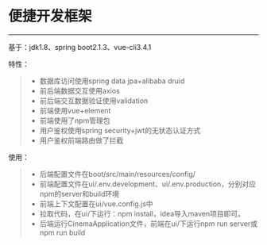 # 便捷开发框架

------

基于：jdk1.8、spring boot2.1.3、vue-cli3.4.1

特性：
> * 数据库访问使用spring data jpa+alibaba druid
> * 前后端数据交互使用axios
> * 前后端交互数据验证使用validation
> * 前端使用vue+element
> * 前端使用了npm管理包
> * 用户鉴权使用spring security+jwt的无状态认证方式
> * 用户鉴权前端路由做了拦截

使用：
> * 后端配置文件在boot/src/main/resources/config/
> * 前端配置文件在ui/.env.development、ui/.env.production，分别对应npm的server和build环境
> * 前端上下文配置在ui/vue.config.js中
> * 拉取代码，在ui/下运行：npm install，idea导入maven项目即可。
> * 后端运行CinemaApplication文件，前端在ui/下运行npm run server或npm run build
